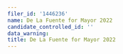 ```yaml
---
filer_id: '1446236'
name: De La Fuente for Mayor 2022
candidate_controlled_id: ''
data_warning:
title: De La Fuente for Mayor 2022
---
```

